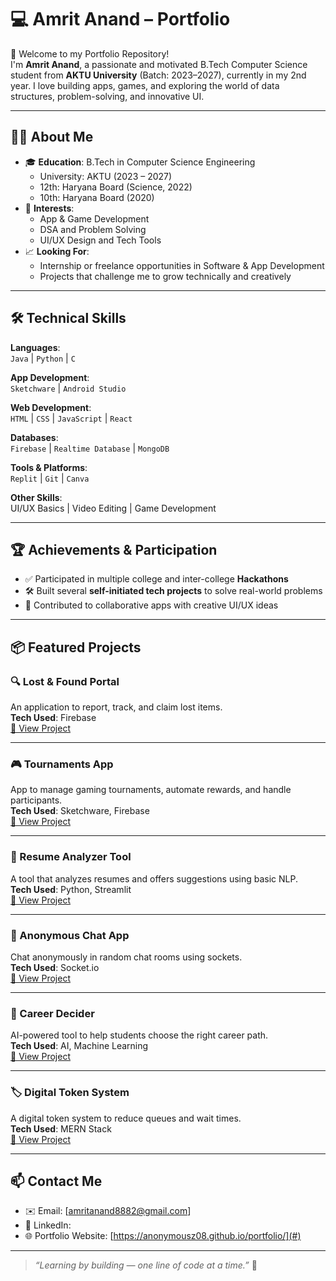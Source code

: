 # 💻 Amrit Anand – Portfolio

🚀 Welcome to my Portfolio Repository!  
I'm **Amrit Anand**, a passionate and motivated B.Tech Computer Science student from **AKTU University** (Batch: 2023–2027), currently in my 2nd year. I love building apps, games, and exploring the world of data structures, problem-solving, and innovative UI.

---

## 👨‍💻 About Me

- 🎓 **Education**: B.Tech in Computer Science Engineering  
  - University: AKTU (2023 – 2027)  
  - 12th: Haryana Board (Science, 2022)  
  - 10th: Haryana Board (2020)  
- 🧠 **Interests**:  
  - App & Game Development  
  - DSA and Problem Solving  
  - UI/UX Design and Tech Tools  
- 📈 **Looking For**:  
  - Internship or freelance opportunities in Software & App Development  
  - Projects that challenge me to grow technically and creatively

---

## 🛠️ Technical Skills

**Languages**:  
`Java` | `Python` | `C`

**App Development**:  
`Sketchware` | `Android Studio`

**Web Development**:  
`HTML` | `CSS` | `JavaScript` | `React`

**Databases**:  
`Firebase` | `Realtime Database` | `MongoDB`

**Tools & Platforms**:  
`Replit` | `Git` | `Canva`

**Other Skills**:  
UI/UX Basics | Video Editing | Game Development

---

## 🏆 Achievements & Participation

- ✅ Participated in multiple college and inter-college **Hackathons**
- 🛠️ Built several **self-initiated tech projects** to solve real-world problems
- 🤝 Contributed to collaborative apps with creative UI/UX ideas

---

## 📦 Featured Projects

### 🔍 Lost & Found Portal  
An application to report, track, and claim lost items.  
**Tech Used**: Firebase  
[🔗 View Project](#)

---

### 🎮 Tournaments App  
App to manage gaming tournaments, automate rewards, and handle participants.  
**Tech Used**: Sketchware, Firebase  
[🔗 View Project](#)

---

### 📄 Resume Analyzer Tool  
A tool that analyzes resumes and offers suggestions using basic NLP.  
**Tech Used**: Python, Streamlit  
[🔗 View Project](#)

---

### 💬 Anonymous Chat App  
Chat anonymously in random chat rooms using sockets.  
**Tech Used**: Socket.io  
[🔗 View Project](#)

---

### 🤖 Career Decider  
AI-powered tool to help students choose the right career path.  
**Tech Used**: AI, Machine Learning  
[🔗 View Project](#)

---

### 🏷️ Digital Token System  
A digital token system to reduce queues and wait times.  
**Tech Used**: MERN Stack  
[🔗 View Project](#)

---

## 📫 Contact Me

- ✉️ Email: [amritanand8882@gmail.com]  
- 💼 LinkedIn: [](#)  
- 🌐 Portfolio Website: [https://anonymousz08.github.io/portfolio/](#) 

---

> *“Learning by building — one line of code at a time.”* 🚀

